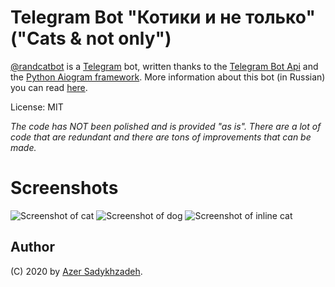 # Telegram Bot "Котики и не только" ("Cats & not only")
[@randcatbot](https://t.me/randcatbot) is a [Telegram](https://telegram.org) bot, written thanks to the [Telegram Bot Api](https://core.telegram.org/bots/api) and the [Python Aiogram framework](https://github.com/aiogram/aiogram). More information about this bot (in Russian) you can read [here](https://telegra.ph/O-Telegram-bote-randcatbot-04-22).

License: MIT

*The code has NOT been polished and is provided "as is". There are a lot of code that are redundant and there are tons of improvements that can be made.*

# Screenshots
![Screenshot of cat](https://github.com/sadykhzadeh/randcatbot/blob/master/screenshots/Hello_Cat.png)
![Screenshot of dog](https://github.com/sadykhzadeh/randcatbot/blob/master/screenshots/Hello_Dog.png)
![Screenshot of inline cat](https://github.com/sadykhzadeh/randcatbot/blob/master/screenshots/Hello_Inline_Cat.png)

## Author
(C) 2020 by [Azer Sadykhzadeh](https://github.com/sadykhzadeh).
